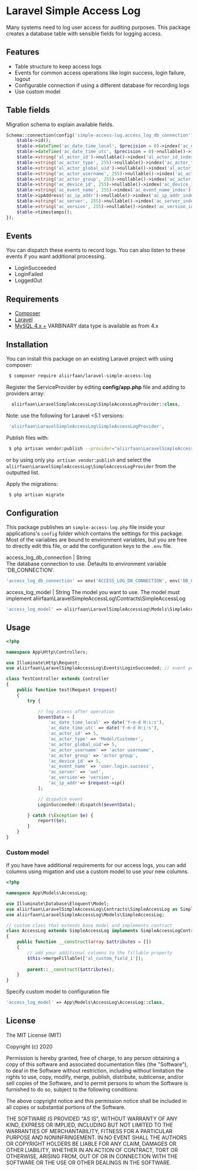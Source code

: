 # Laravel Simple Access Log

Many systems need to log user access for auditing purposes. This package creates a database table with sensible fields for logging access.

## Features
* Table structure to keep access logs
* Events for common access operations like login success, login failure, logout
* Configurable connection if using a different database for recording logs
* Use custom model

## Table fields
Migration schema to explain available fields.

```php
Schema::connection(config('simple-access-log.access_log_db_connection'))->create('lsac_access_logs', function (Blueprint $table) {
    $table->id();
    $table->dateTime('ac_date_time_local', $precision = 0)->index('ac_date_time_local_index')->comment('Timestamp in local timezone.');
    $table->dateTime('ac_date_time_utc', $precision = 0)->nullable()->index('ac_date_time_utc_index');
    $table->string('al_actor_id')->nullable()->index('al_actor_id_index')->comment('User id in application. Can be null in cases where an action is performed programmatically.');
    $table->string('ac_actor_type', 255)->nullable()->index('ac_actor_type_index')->comment('Actor type in application. Useful if you are logging multiple types of users. Example: admin, user, guest');
    $table->string('al_actor_global_uid')->nullable()->index('al_actor_global_uid_index')->comment('User id if using a single sign on facility.');
    $table->string('ac_actor_username', 255)->nullable()->index('ac_actor_username_index')->comment('Username in application.');
    $table->string('ac_actor_group', 255)->nullable()->index('ac_actor_group_index')->comment('User role/group in application.');
    $table->string('ac_device_id', 255)->nullable()->index('ac_device_id_index')->comment('Device identifier.');
    $table->string('ac_event_name', 255)->index('ac_event_name_index')->comment('Common name for the event that can be used to filter down to similar events. Example: user.login.success, user.login.failure, user.logout');
    $table->ipAddress('ac_ip_addr')->nullable()->index('ac_ip_addr_index');
    $table->string('ac_server', 255)->nullable()->index('ac_server_index')->comment('Server ids or names, server location. Example: uat, production, testing, 192.168.2.10');
    $table->string('ac_version', 255)->nullable()->index('ac_version_index')->comment('Version of the code/release that is sending the events.');
    $table->timestamps();
});
```
## Events
You can dispatch these events to record logs. You can also listen to these events if you want additional processing.
* LoginSucceeded
* LoginFailed
* LoggedOut

## Requirements

* [Composer](https://getcomposer.org/)
* [Laravel](http://laravel.com/)
* [MySQL 4.x +](https://www.mysql.com/) VARBINARY data type is available as from 4.x

## Installation

You can install this package on an existing Laravel project with using composer:

```bash
 $ composer require aliirfaan/laravel-simple-access-log
```

Register the ServiceProvider by editing **config/app.php** file and adding to providers array:

```php
  aliirfaan\LaravelSimpleAccessLog\SimpleAccessLogProvider::class,
```

Note: use the following for Laravel <5.1 versions:

```php
 'aliirfaan\LaravelSimpleAccessLog\SimpleAccessLogProvider',
```

Publish files with:

```bash
 $ php artisan vendor:publish --provider="aliirfaan\LaravelSimpleAccessLog\SimpleAccessLogProvider"
```

or by using only `php artisan vendor:publish` and select the `aliirfaan\LaravelSimpleAccessLog\SimpleAccessLogProvider` from the outputted list.

Apply the migrations:

```bash
 $ php artisan migrate
 ```

 ## Configuration

This package publishes an `simple-access-log.php` file inside your applications's `config` folder which contains the settings for this package. Most of the variables are bound to environment variables, but you are free to directly edit this file, or add the configuration keys to the `.env` file.

access_log_db_connection | String  
The database connection to use. Defaults to environment variable 'DB_CONNECTION'.

```php
'access_log_db_connection' => env('ACCESS_LOG_DB_CONNECTION', env('DB_CONNECTION'))
```
access_log_model | String
The model you want to use. The model must implement aliirfaan\LaravelSimpleAccessLog\Contracts\SimpleAccessLog

```php
'access_log_model' => aliirfaan\LaravelSimpleAccessLog\Models\SimpleAccessLog::class,
```
## Usage

```php
<?php

namespace App\Http\Controllers;

use Illuminate\Http\Request;
use aliirfaan\LaravelSimpleAccessLog\Events\LoginSucceeded; // event you want to dispatch

class TestController extends Controller
{
    public function test(Request $request)
    {
        try {

            // log access after operation
            $eventData = [
                'ac_date_time_local' => date('Y-m-d H:i:s'),
                'ac_date_time_utc' => date('Y-m-d H:i:s'),
                'ac_actor_id' => 5,
                'ac_actor_type' => 'Model/Customer',
                'ac_actor_global_uid'=> 5,
                'ac_actor_username' => 'actor username',
                'ac_actor_group' => 'actor group',
                'ac_device_id' => 5,
                'ac_event_name' => 'user.login.success',
                'ac_server' => 'uat',
                'ac_version'=> 'version',
                'ac_ip_addr'=> $request->ip()
            ];

            // dispatch event
            LoginSucceeded::dispatch($eventData);

        } catch (\Exception $e) {
            report($e);
        }
    }
}
```

### Custom model

If you have have additional requirements for our access logs, you can add columns using migation and use a custom model to use your new columns.

```php
<?php

namespace App\Models\AccessLog;

use Illuminate\Database\Eloquent\Model;
use aliirfaan\LaravelSimpleAccessLog\Contracts\SimpleAccessLog as SimpleAccessLogContract;
use aliirfaan\LaravelSimpleAccessLog\Models\SimpleAccessLog;

// custom class that extends base model and implements contract
class AccessLog extends SimpleAccessLog implements SimpleAccessLogContract
{
    public function __construct(array $attributes = [])
    {
        // add your additional columns to the fillable property
        $this->mergeFillable(['al_custom_field_1']);
        
        parent::__construct($attributes);
    }
}
```

Specify custom model to configuration file
```php
'access_log_model' => App\Models\AccessLog\AccessLog::class,
```

## License

The MIT License (MIT)

Copyright (c) 2020

Permission is hereby granted, free of charge, to any person obtaining a copy
of this software and associated documentation files (the "Software"), to deal
in the Software without restriction, including without limitation the rights
to use, copy, modify, merge, publish, distribute, sublicense, and/or sell
copies of the Software, and to permit persons to whom the Software is
furnished to do so, subject to the following conditions:

The above copyright notice and this permission notice shall be included in all
copies or substantial portions of the Software.

THE SOFTWARE IS PROVIDED "AS IS", WITHOUT WARRANTY OF ANY KIND, EXPRESS OR
IMPLIED, INCLUDING BUT NOT LIMITED TO THE WARRANTIES OF MERCHANTABILITY,
FITNESS FOR A PARTICULAR PURPOSE AND NONINFRINGEMENT. IN NO EVENT SHALL THE
AUTHORS OR COPYRIGHT HOLDERS BE LIABLE FOR ANY CLAIM, DAMAGES OR OTHER
LIABILITY, WHETHER IN AN ACTION OF CONTRACT, TORT OR OTHERWISE, ARISING FROM,
OUT OF OR IN CONNECTION WITH THE SOFTWARE OR THE USE OR OTHER DEALINGS IN THE
SOFTWARE.